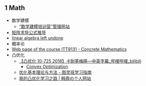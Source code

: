 ## 1 Math

- 数学建模
	- [“数学建模培训营”管理网站](https://anl.sjtu.edu.cn/mcm)
- [矩阵求导公式推导](https://zhuanlan.zhihu.com/p/273729929)
- [linear algebra left undone](https://github.com/yhwu-is/Linear-Algebra-Left-Undone)
- 概率论
- [Web page of the course ITT9131 - Concrete Mathematics](https://cs.ioc.ee/cm/)
- 凸优化  
	- [【凸优化 10-725 2018】卡耐基梅隆—中英字幕\_哔哩哔哩\_bilibili](https://www.bilibili.com/video/BV1NYHve9EdX)  
		- [Convex Optimization](https://www.stat.cmu.edu/~ryantibs/convexopt/)  
	- [优化基本理论与方法 - 图灵班学习指南](https://zju-turing.github.io/TuringCourses/major_basic/convex_optimization)  
	- [我的凸优化学习之路 | 韩鼎の个人网站](https://deanhan.com/2018/01/17/convex/)
